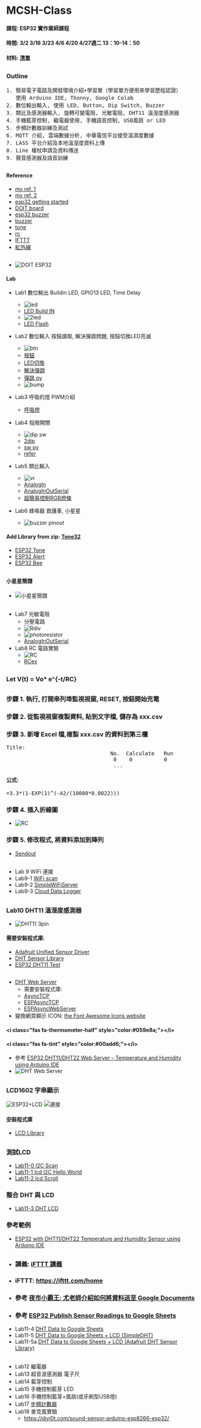 # MCSH-Class

#### 課程: ESP32 實作業師課程
#### 時間: 3/2 3/16 3/23 4/6 4/20 4/27週二 13：10-14：50
#### 材料: [清單](https://github.com/jumbokh/MCSH-Class/blob/main/%E6%98%8E%E8%AA%A0%E4%B8%AD%E5%AD%B8%E5%AF%A6%E7%BF%92%E6%9D%90%E6%96%99%E9%9C%80%E6%B1%82%E8%A1%A8-%E7%89%A9%E8%81%AF%E7%B6%B2Arduino.doc)
##
### Outline
<pre>
1. 簡易電子電路及開發環境介紹+學習單（學習單方便用來學習歷程認證）
   使用 Arduino IDE, Thonny, Google Colab
2. 數位輸出輸入, 使用 LED, Button, Dip Switch, Buzzer
3. 類比及感測器輸入, 旋轉可變電阻, 光敏電阻, DHT11 溫溼度感測器
4. 手機藍芽控制, 繼電器使用, 手機語音控制, USB風扇 or LED 
5. 步頻計數器訓練及測試
6. MQTT 介紹, 雲端數據分析, 中華電信平台接受溫濕度數據
7. LASS 平台介紹及本地溫溼度資料上傳
8. Line 權杖申請及資料傳送
9. 聲音感測器及語音訓練
</pre>
##
#### Reference
* [my ref. 1](https://github.com/jumbokh/esp32-class)
* [my ref. 2](https://youyouyou.pixnet.net/blog/post/119410732?pixfrom=related)
* [esp32 getting started](https://randomnerdtutorials.com/getting-started-with-esp32/)
* [DOIT board](https://idyl.io/doit-esp32-development-board-review/)
* [esp32 buzzer](https://diyi0t.com/active-passive-buzzer-arduino-esp8266-esp32/)
* [buzzer](https://techtutorialsx.com/2017/07/01/esp32-arduino-controlling-a-buzzer-with-pwm/)
* [tone](https://www.arduino.cc/en/Tutorial/BuiltInExamples/toneMelody)
* [rc](https://atommann.github.io/learn/rc-circuit/rc-circuit.html)
* [IFTTT](https://youyouyou.pixnet.net/blog/post/119623728)
* [紅外線](https://openhome.cc/Gossip/CodeData/mBlockArduino/mBlockArduino11.html)

##
* ![DOIT ESP32](https://github.com/jumbokh/MCSH-Class/blob/main/images/ESP32-DOIT-DEVKIT-V1-Board-Pinout-30-GPIOs-Copy.png)
#### Lab
* Lab1 數位輸出      Buildin LED, GPIO13 LED, Time Delay
    * ![led](https://github.com/jumbokh/MCSH-Class/blob/main/LAB/Lab1LED/esp32-led_bb.jpg)
    * [LED Build IN](https://github.com/jumbokh/MCSH-Class/blob/main/LAB/Lab1LED/Blink_builtin.ino)
    * ![2led](https://github.com/jumbokh/MCSH-Class/blob/main/LAB/Lab1LED/esp32-2led_bb.jpg)
    * [LED Flash](https://github.com/jumbokh/MCSH-Class/blob/main/LAB/Lab1LED/LED_Flash/LED_Flash.ino)
    
* Lab2 數位輸入      按鈕讀取, 解決彈跳問題, 按鈕切換LED亮滅
    * ![btn](https://github.com/jumbokh/MCSH-Class/blob/main/LAB/Lab2Button/esp32-btnled.jpg)
    * [按鈕](https://github.com/jumbokh/MCSH-Class/blob/main/LAB/Lab2Button/Button/Button.ino)
    * [LED切換](https://github.com/jumbokh/MCSH-Class/blob/main/LAB/Lab2Button/StateChangeDetection/StateChangeDetection.ino)
    * [解決彈跳](https://github.com/jumbokh/MCSH-Class/blob/main/LAB/Lab2Button/Debounce.ino)
    * [彈跳 py](https://github.com/jumbokh/esp32-class/blob/master/hs1227/bump.py)
    * ![bump](https://github.com/jumbokh/esp32-class/blob/master/images/bumping.png)
* Lab3 呼吸的燈      PWM介紹
    * [呼吸燈](https://github.com/jumbokh/MCSH-Class/blob/main/LAB/Lab3PWM/LED_PWM_Example_1/LED_PWM_Example_1.ino)
* Lab4 指撥開關
    * ![dip sw](https://github.com/jumbokh/MCSH-Class/blob/main/LAB/Lab4DipSwitch/esp32-dip_bb.jpg)
    * [2dip](https://github.com/jumbokh/MCSH-Class/blob/main/LAB/Lab4DipSwitch/Digitaldipsw/Digitaldipsw.ino)
    * [sw py](https://github.com/jumbokh/esp32-class/blob/master/hs1227/switch-led.py)
    * [refer](http://blog.ilc.edu.tw/blog/index.php?op=printView&articleId=656348&blogId=868)
* Lab5 類比輸入
    * ![vr](https://github.com/jumbokh/MCSH-Class/blob/main/images/esp32-vr_bb.jpg)
    * [AnalogIn](https://github.com/jumbokh/MCSH-Class/blob/main/LAB/Lab5Analog/analogIn/analogIn.ino)
    * [AnalogInOutSerial](https://github.com/jumbokh/MCSH-Class/blob/main/LAB/Lab7AnalogInOutSerial/Lab7AnalogInOutSerial.ino)
    * [超簡易控制RGB燈條](https://www.youtube.com/watch?v=VLKr5pDQ_rU)
* Lab6 蜂鳴器        救護車, 小星星
    * ![buzzer pinout](https://github.com/jumbokh/MCSH-Class/blob/main/images/esp32-buzzer_bb.jpg) 
#### Add Library from zip: [Tone32](https://github.com/lbernstone/Tone32)
* [ESP32 Tone](https://github.com/jumbokh/MCSH-Class/blob/main/LAB/Lab6ESP32Tone/Lab6ESP32Tone.ino)
* [ESP32 Alert](https://github.com/jumbokh/MCSH-Class/blob/main/LAB/Lab6-1Buzzer-Alert/Lab6-1Buzzer-Alert.ino)
* [ESP32 Bee](https://github.com/jumbokh/esp32-class/blob/master/hs1206/src/Buzzer-bee/Buzzer-bee.ino)
##
#### 小星星簡譜
* ![小星星簡譜](https://github.com/jumbokh/esp32-class/blob/master/images/%E5%B0%8F%E6%98%9F%E6%98%9F%E7%B0%A1%E8%AD%9C.png)
##
* Lab7 光敏電阻
    * 分壓電路
    * ![Rdiv](https://github.com/jumbokh/MCSH-Class/blob/main/images/Rdiv.JPG)
    * ![photoresistor](https://github.com/jumbokh/MCSH-Class/blob/main/images/esp32-photo_bb.jpg)
    * [AnalogInOutSerial](https://github.com/jumbokh/MCSH-Class/blob/main/LAB/Lab7AnalogInOutSerial/Lab7AnalogInOutSerial.ino)
* Lab8 RC 電路實驗
    * ![RC](https://github.com/jumbokh/MCSH-Class/blob/main/images/RC3v3R10kC2200u_bb.jpg)
    * [RCex](https://github.com/jumbokh/MCSH-Class/blob/main/LAB/Lab8-0RCex/Lab8-0RCex.ino)
##
### Let V(t) = Vo* e^{-t/RC}
##
### 步驟 1. 執行, 打開串列埠監視視窗, RESET, 按鈕開始充電
### 步驟 2. 從監視視窗複製資料, 貼到文字檔, 儲存為 xxx.csv
### 步驟 3. 新增 Excel 檔,複製 xxx.csv 的資料到第三欄 
<pre>
Title: 
                                 No.  Calculate   Run
                                  0    0          0
                                  ...
</pre>
#### 公式:
<pre>
=3.3*(1-EXP(1)^(-A2/(10000*0.0022)))
</pre>
### 步驟 4. 插入折線圖
* ![RC](https://github.com/jumbokh/MCSH-Class/blob/main/images/RC3v3.JPG)
### 步驟 5. 修改程式, 將資料添加到陣列
* [Sendout](https://github.com/jumbokh/MCSH-Class/blob/main/LAB/Lab8-1RCSend/Lab8-1RCSend.ino)
##
* Lab 9 WiFi 連接
* Lab9-1 [WiFi scan](https://github.com/jumbokh/MCSH-Class/blob/main/LAB/Lab9-1wifi_scan/Lab9-1wifi_scan.ino)
* Lab9-2 [SimpleWiFiServer](https://github.com/jumbokh/MCSH-Class/blob/main/LAB/Lab9-2SimpleWiFiServer/Lab9-2SimpleWiFiServer.ino)
* Lab9-3 [Cloud Data Logger](https://github.com/jumbokh/MCSH-Class/blob/main/LAB/Lab9-3cloud_data_logger/Lab9-3cloud_data_logger.ino)
##
### Lab10 DHT11 溫溼度感測器
* ![DHT11 3pin](https://github.com/jumbokh/MCSH-Class/blob/main/images/esp32-dht113pin_bb.jpg)
#### 需要安裝程式庫:
* [Adafruit Unified Sensor Driver](https://github.com/jumbokh/MCSH-Class/blob/main/libraries/Adafruit_Sensor.zip)
* [DHT Sensor Library](https://github.com/jumbokh/MCSH-Class/blob/main/libraries/DHT-sensor-library.zip)
* [ESP32 DHT11 Test](https://github.com/jumbokh/MCSH-Class/blob/main/LAB/Lab10DHTtester/Lab10DHTtester.ino)  
##

* [DHT Web Server](https://github.com/jumbokh/MCSH-Class/tree/main/LAB/Lab10-1Web_Server_DHT)
    * 需要安裝程式庫:
     * [AsyncTCP](https://github.com/jumbokh/MCSH-Class/blob/main/libraries/AsyncTCP.zip)
     * [ESPAsyncTCP](https://github.com/jumbokh/MCSH-Class/blob/main/libraries/ESPAsyncTCP.zip)
     * [ESPAsyncWebServer](https://github.com/jumbokh/MCSH-Class/blob/main/libraries/ESPAsyncWebServer.zip)
* 變換網頁顯示 ICON: [the Font Awesome Icons website](https://fontawesome.com/icons?d=gallery&p=2)
####  \<i class="fas fa-thermometer-half" style="color:#059e8a;"\>\</i> 
####  \<i class="fas fa-tint" style="color:#00add6;"\>\</i> 
* 參考 [ESP32 DHT11/DHT22 Web Server – Temperature and Humidity using Arduino IDE](https://randomnerdtutorials.com/esp32-dht11-dht22-temperature-humidity-web-server-arduino-ide/)
* ![DHT Web Server](https://github.com/jumbokh/MCSH-Class/blob/main/images/DHTWeb.JPG)
##
### LCD1602       字串顯示
![ESP32+LCD](https://i0.wp.com/randomnerdtutorials.com/wp-content/uploads/2018/07/esp32_LCD_bb.png)
![連接](https://github.com/jumbokh/esp32-class/blob/master/images/ESP32-I2C-LCD-Interfacing.png)
#### 安裝程式庫
* [LCD Library](https://circuits4you.com/wp-content/uploads/2019/03/I2C-LCD-ESP8266-Library.zip)
##
### 測試LCD
* [Lab11-0 I2C Scan](https://github.com/jumbokh/MCSH-Class/blob/main/LAB/Lab11I2CScan/Lab11I2CScan.ino)
* [Lab11-1 lcd I2C Hello World](https://github.com/jumbokh/MCSH-Class/blob/main/LAB/Lab11-0lcdi2c/Lab11-0lcdi2c.ino)
* [Lab11-2 lcd Scroll](https://github.com/jumbokh/MCSH-Class/blob/main/LAB/Lab11-2lcdI2cScroll/Lab11-2lcdI2cScroll.ino)
### 整合 DHT 與 LCD
* [Lab11-3 DHT LCD](https://github.com/jumbokh/MCSH-Class/blob/main/LAB/Lab11-3DHTLCD/Lab11-3DHTLCD.ino)
### 參考範例
* [ESP32 with DHT11/DHT22 Temperature and Humidity Sensor using Arduino IDE](https://randomnerdtutorials.com/esp32-dht11-dht22-temperature-humidity-sensor-arduino-ide/)
##
* ### 講義: [iFTTT 講義](https://github.com/jumbokh/MCSH-Class/blob/main/docs/ESP32-iFTTT.pptx)
* ### iFTTT: https://ifttt.com/home
* ### 參考 [夜市小霸王: 尤老師介紹如何將資料送至 Google Documents](https://youyouyou.pixnet.net/blog/post/119623728)
* ### 參考 [ESP32 Publish Sensor Readings to Google Sheets](https://randomnerdtutorials.com/esp32-esp8266-publish-sensor-readings-to-google-sheets/)
* Lab11-4 [DHT Data to Google Sheets](https://github.com/jumbokh/MCSH-Class/blob/main/LAB/Lab11-4iFTTT/Lab11-4iFTTT.ino)
* Lab11-5 [DHT Data to Google Sheets + LCD (SimpleDHT)](https://github.com/jumbokh/MCSH-Class/blob/main/LAB/Lab11-5iFTTTlcd/Lab11-5iFTTTlcd.ino)
* Lab11-5a [DHT Data to Google Sheets + LCD (Adafruit DHT Sensor Library)](https://github.com/jumbokh/MCSH-Class/blob/main/LAB/Lab11-5aiFTTTlcd/Lab11-5aiFTTTlcd.ino)
##
* Lab12 繼電器
* Lab13 超音波感測器   電子尺
* Lab14 藍芽控制
* Lab15 手機控制藍芽 LED
* Lab16 手機控制藍芽+風扇(或牙刷型USB燈)
* Lab17 [步頻計數器](https://github.com/jumbokh/esp32-class/tree/master/Lab-walk)
* Lab18 麥克風實驗
    * https://diyi0t.com/sound-sensor-arduino-esp8266-esp32/
##
